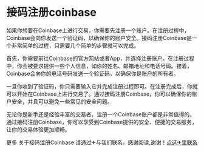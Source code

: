 # 接码注册coinbase

如果你想要在Coinbase上进行交易，你需要先注册一个账户。在注册过程中，Coinbase会向你发送一个验证码，以确保你的账户安全。接码注册Coinbase是一个非常简单的过程，只需要几个简单的步骤就可以完成。

首先，你需要前往Coinbase的官方网站或者App，并选择注册账户。在注册过程中，你会被要求提供一些个人信息，如你的姓名、邮箱地址和电话号码。接着，Coinbase会向你的电话号码发送一个验证码，以确保你是账户的所有者。

一旦你收到了验证码，你只需要输入它并完成注册过程即可。在注册完成后，你就可以开始在Coinbase上进行交易了。通过接码注册Coinbase，你可以确保你的账户安全，并且可以避免一些常见的安全问题。

无论你是新手还是经验丰富的交易者，注册一个Coinbase账户都是非常值得的。通过接码注册Coinbase，你可以享受到Coinbase提供的安全、便捷的交易服务，让你的交易体验更加顺畅。

更多 关于接码注册Coinbase 请通过✈与我们联系，感谢阅读,谢谢！[点这✈里联系](https://acc.k02.cc)